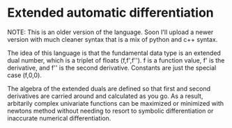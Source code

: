 # Extended automatic differentiation 
NOTE: This is an older version of the language. Soon I'll upload a newer version with much cleaner syntax 
that is a mix of python and c++ syntax. 

The idea of this language is that the fundamental data type is an extended dual number, which is a 
triplet of floats (f,f',f''). f is a function value, f' is the derivative, and f''
is the second derivative. Constants are just the special case (f,0,0). 

The algebra of the extended duals are defined so that first and second derivatives are carried around
and calculated as you go. As a result, arbitarily complex univariate functions can be maximized or minimized with
newtons method without needing to resort to symbolic differentiation or inaccurate numerical differentiation. 
